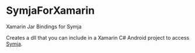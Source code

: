 # SymjaForXamarin
Xamarin Jar Bindings for Symja

Creates a dll that you can include in a Xamarin C# Android project to access [Symja](https://github.com/axkr/symja_android_library).  
